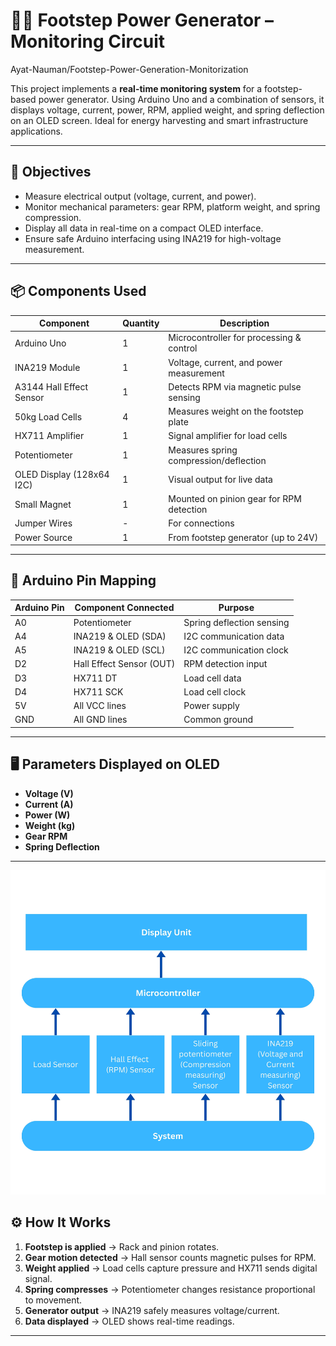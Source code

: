 # 🦶🔋 Footstep Power Generator – Monitoring Circuit
Ayat-Nauman/Footstep-Power-Generation-Monitorization

This project implements a **real-time monitoring system** for a footstep-based power generator. Using Arduino Uno and a combination of sensors, it displays voltage, current, power, RPM, applied weight, and spring deflection on an OLED screen. Ideal for energy harvesting and smart infrastructure applications.

---

## 🎯 Objectives

- Measure electrical output (voltage, current, and power).
- Monitor mechanical parameters: gear RPM, platform weight, and spring compression.
- Display all data in real-time on a compact OLED interface.
- Ensure safe Arduino interfacing using INA219 for high-voltage measurement.

---

## 📦 Components Used

| Component                  | Quantity | Description                                     |
|---------------------------|----------|-------------------------------------------------|
| Arduino Uno               | 1        | Microcontroller for processing & control        |
| INA219 Module             | 1        | Voltage, current, and power measurement         |
| A3144 Hall Effect Sensor  | 1        | Detects RPM via magnetic pulse sensing          |
| 50kg Load Cells           | 4        | Measures weight on the footstep plate           |
| HX711 Amplifier           | 1        | Signal amplifier for load cells                 |
| Potentiometer             | 1        | Measures spring compression/deflection          |
| OLED Display (128x64 I2C) | 1        | Visual output for live data                     |
| Small Magnet              | 1        | Mounted on pinion gear for RPM detection        |
| Jumper Wires              | -        | For connections                                 |
| Power Source              | 1        | From footstep generator (up to 24V)             |

---

## 🔌 Arduino Pin Mapping

| Arduino Pin | Component Connected         | Purpose                         |
|-------------|-----------------------------|---------------------------------|
| A0          | Potentiometer               | Spring deflection sensing       |
| A4          | INA219 & OLED (SDA)         | I2C communication data          |
| A5          | INA219 & OLED (SCL)         | I2C communication clock         |
| D2          | Hall Effect Sensor (OUT)    | RPM detection input             |
| D3          | HX711 DT                    | Load cell data                  |
| D4          | HX711 SCK                   | Load cell clock                 |
| 5V          | All VCC lines               | Power supply                    |
| GND         | All GND lines               | Common ground                   |

---

## 🖥️ Parameters Displayed on OLED

- **Voltage (V)**
- **Current (A)**
- **Power (W)**
- **Weight (kg)**
- **Gear RPM**
- **Spring Deflection**

---
![Functional Block Diagram](Functional%20block%20diagram.jpg)

## ⚙️ How It Works

1. **Footstep is applied** → Rack and pinion rotates.
2. **Gear motion detected** → Hall sensor counts magnetic pulses for RPM.
3. **Weight applied** → Load cells capture pressure and HX711 sends digital signal.
4. **Spring compresses** → Potentiometer changes resistance proportional to movement.
5. **Generator output** → INA219 safely measures voltage/current.
6. **Data displayed** → OLED shows real-time readings.

---
